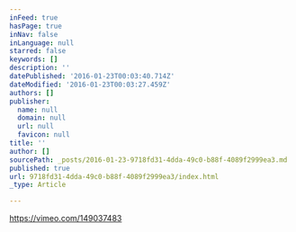 ```yaml
---
inFeed: true
hasPage: true
inNav: false
inLanguage: null
starred: false
keywords: []
description: ''
datePublished: '2016-01-23T00:03:40.714Z'
dateModified: '2016-01-23T00:03:27.459Z'
authors: []
publisher:
  name: null
  domain: null
  url: null
  favicon: null
title: ''
author: []
sourcePath: _posts/2016-01-23-9718fd31-4dda-49c0-b88f-4089f2999ea3.md
published: true
url: 9718fd31-4dda-49c0-b88f-4089f2999ea3/index.html
_type: Article

---
```

https://vimeo.com/149037483